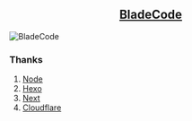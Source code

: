 <h2 align="center">
    <a href="https://www.incoder.org">BladeCode</a>
</h2>

![BladeCode](https://travis-ci.org/BladeCode/BladeCode.github.io.svg?branch=dev)

### Thanks
1. [Node](https://nodejs.org)
2. [Hexo](https://hexo.io)
3. [Next](https://github.com/theme-next/hexo-theme-next)
4. [Cloudflare](https://www.cloudflare.com)